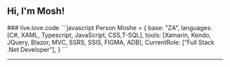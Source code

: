 <h2> Hi, I'm Mosh! </h2>
### live.love.code 
```javascript
Person Moshe = {
  base: "ZA",
  languages: [C#, XAML, Typescript, JavaScript, CSS,T-SQL],
  tools: [Xamarin, Kendo, JQuery, Blazor, MVC, SSRS, SSIS, FIGMA, ADB],
  CurrentRole: ["Full Stack .Net Developer"],
}
```



---

